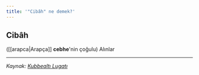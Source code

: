 ```yaml
---
title: '"Cibâh" ne demek?'
---
```


## Cibâh
([[arapca|Arapça]] **cebhe**'nin çoğulu) Alınlar

---
*Kaynak: [Kubbealtı Lugatı](https://www.lugatim.com/s/cibah)*
